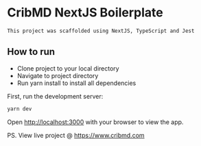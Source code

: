 # CribMD NextJS Boilerplate

`This project was scaffolded using NextJS, TypeScript and Jest` 

## How to run

* Clone project to your local directory
* Navigate to project directory
* Run yarn install to install all dependencies

First, run the development server:

```bash
yarn dev
```

Open [http://localhost:3000](http://localhost:3000) with your browser to view the app.

PS. View live project @ https://www.cribmd.com 
